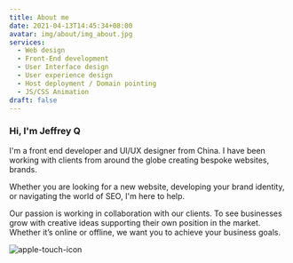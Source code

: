 ```yaml
---
title: About me
date: 2021-04-13T14:45:34+08:00
avatar: img/about/img_about.jpg
services:
  - Web design
  - Front-End development
  - User Interface design
  - User experience design
  - Host deployment / Domain pointing
  - JS/CSS Animation
draft: false
---
```


### Hi, I'm Jeffrey Q
I'm a front end developer and UI/UX designer from China. I have been working with clients from around the globe creating bespoke websites, brands.

Whether you are looking for a new website, developing your brand identity, or navigating the world of SEO, I'm here to help.

Our passion is working in collaboration with our clients. To see businesses grow with creative ideas supporting their own position in the market. Whether it’s online or offline, we want you to achieve your business goals.

![apple-touch-icon](E:\scripts\cms\hugo\hugowind\content\apple-touch-icon.png)